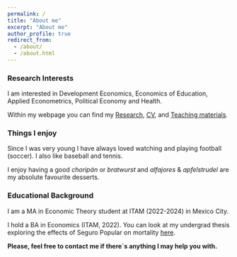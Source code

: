 ```yaml
---
permalink: /
title: "About me"
excerpt: "About me"
author_profile: true
redirect_from: 
  - /about/
  - /about.html
---
```


### Research Interests

I am interested in Development Economics, Economics of Education, Applied Econometrics, Political Economy and Health.

Within my webpage you can find my [Research](https://robertoglz.github.io/research), [CV](https://robertoglz.github.io/files/robertogonzalez_cv.pdf), and [Teaching materials](https://robertoglz.github.io/teaching).

### Things I enjoy

Since I was very young I have always loved watching and playing football (soccer). I also like baseball and tennis.

I enjoy having a good _choripán_ or _bratwurst_ and _alfajores_ & _apfelstrudel_ are my absolute favourite desserts.

### Educational Background

I am a MA in Economic Theory student at ITAM (2022-2024) in Mexico City. 

I hold a BA in Economics (ITAM, 2022). You can look at my undergrad thesis exploring the effects of Seguro Popular on mortality [here](https://robertoglz.github.io/files/tesis_BA_RobertoGonzalez.pdf).

**Please, feel free to contact me if there´s anything I may help you with.**
